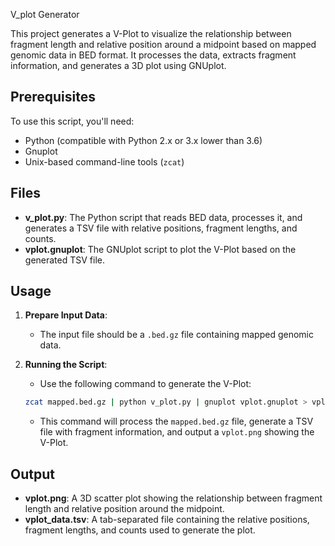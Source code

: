 
V_plot Generator

This project generates a V-Plot to visualize the relationship between fragment length and relative position around a midpoint based on mapped genomic data in BED format. It processes the data, extracts fragment information, and generates a 3D plot using GNUplot.

## Prerequisites

To use this script, you'll need:
- Python (compatible with Python 2.x or 3.x lower than 3.6)
- Gnuplot
- Unix-based command-line tools (`zcat`)

## Files

- **v_plot.py**: The Python script that reads BED data, processes it, and generates a TSV file with relative positions, fragment lengths, and counts.
- **vplot.gnuplot**: The GNUplot script to plot the V-Plot based on the generated TSV file.

## Usage

1. **Prepare Input Data**:
    - The input file should be a `.bed.gz` file containing mapped genomic data.
  
2. **Running the Script**:
    - Use the following command to generate the V-Plot:

    ```bash
    zcat mapped.bed.gz | python v_plot.py | gnuplot vplot.gnuplot > vplot.png
    ```

    - This command will process the `mapped.bed.gz` file, generate a TSV file with fragment information, and output a `vplot.png` showing the V-Plot.

## Output

- **vplot.png**: A 3D scatter plot showing the relationship between fragment length and relative position around the midpoint.
- **vplot_data.tsv**: A tab-separated file containing the relative positions, fragment lengths, and counts used to generate the plot.


